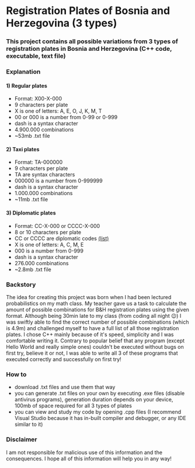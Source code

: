 ﻿# Registration Plates of Bosnia and Herzegovina (3 types)

### This project contains all possible variations from 3 types of registration plates in Bosnia and Herzegovina (C++ code, executable, text file)

### Explanation

####  1) Regular plates
- Format: X00-X-000
- 9 characters per plate
- X is one of letters: A, E, O, J, K, M, T
- 00 or 000 is a number from 0-99 or 0-999
- dash is a syntax character
- 4.900.000 combinations
- ~53mb .txt file

####  2) Taxi plates
- Format: TA-000000
- 9 characters per plate
- TA are syntax characters
- 000000 is a number from 0-999999
- dash is a syntax character
- 1.000.000 combinations
- ~11mb .txt file

####  3) Diplomatic plates
- Format: CC-X-000 or CCCC-X-000
- 8 or 10 characters per plate
- CC or CCCC are diplomatic codes [(list)](https://en.wikipedia.org/wiki/Vehicle_registration_plates_of_Bosnia_and_Herzegovina#Diplomatic,_consular_and_foreign_mission_plate_prefixes)
- X is one of letters: A, C, M, E
- 000 is a number from 0-999
- dash is a syntax character
- 276.000 combinations
- ~2.8mb .txt file

### Backstory
The idea for creating this project was born when I had been lectured probabilistics on my math class. My teacher gave us a task to calculate the amount of possible combinations for B&H registration plates using the given format. Although being 30min late to my class (from coding all night 😉) I was swiftly able to find the correct number of possible combinations (which is 4.9m)  and challenged myself to have a full list of all those registration plates. I chose C++ mainly because of it's speed, simplicity and I was comfortable writing it. Contrary to popular belief that any program (except Hello World and really simple ones) couldn't be executed without bugs on first try, believe it or not, I was able to write all 3 of these programs that executed correctly and successfully on first try!

### How to
- download .txt files and use them that way
- you can generate .txt files on your own by executing .exe files (disable antivirus programs), generation duration depends on your device, 100mb of space required for all 3 types of plates
- you can view and study my code by opening .cpp files (I recommend Visual Studio because it has in-built compiler and debugger, or any IDE similar to it)

### Disclaimer
I am not responsible for malicious use of this information and the consequences.
I hope all of this information will help you in any way!
